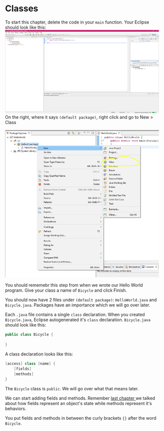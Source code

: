 # Classes

To start this chapter, delete the code in your `main` function. Your Eclipse should look like this:![](/classes/eclipse-first-view)On the right, where it says `(default package)`, right click and go to New &gt; Class

![](/classes/create-new-class.png)

You should rememebr this step from when we wrote our Hello World program. Give your class a name of `Bicycle` and click Finish.

You should now have 2 files under `(default package)`: `HelloWorld.java` and `Bicycle.java`. Packages have an importance which we will go over later.

Each `.java` file contains a single `class` declaration. When you created `Bicycle.java`, Eclipse autogenerated it's `class` declaration. `Bicycle.java` should look like this:

```java
public class Bicycle {

}
```

A class declaration looks like this:

```java
[access] class [name] {
    [fields]
    [methods]
}
```

The `Bicycle` class is `public`. We will go over what that means later.

We can start adding fields and methods. Remember [last chapter ](//objects.md)we talked about how fields represent an object's state while methods represent it's behaviors.

You put fields and methods in between the curly brackets `{}` after the word `Bicycle`. 

